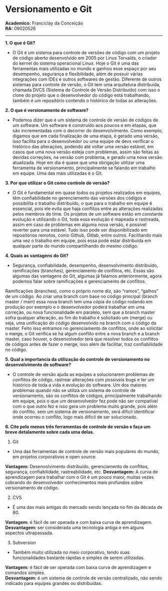 # Versionamento e Git
 **Academico:** Franciclay da Conceição
 <br>
 **RA:** 09020526
 ***

 **1. O que é Git?**
* O Git é um sistema para controle de versões de código com um projeto de código aberto desenvolvido em 2005 por Linus Torvalds, o criador do kernel do sistema operacional Linux. Hoje o Git é uma das ferramentas mais utilizadas no mundo e ganhou esse espaço por seu desempenho, segurança e flexibilidade, além de possuir várias integrações com IDEs e outros softwares de gestão.
Diferente de outros sistemas para controle de versão, o Git tem uma arquitetura distribuída, chamada DVCS (Sistema de Controle de Versão Distribuído) com isso o clone do projeto que o desenvolvedor do código está trabalhando, também é um repositório contendo o histórico de todas as alterações.<br> 

 **2. O que é versionamento de software?**
 * Podemos dizer que é um sistema de controle de versão de códigos de um software. Um software é construído aos poucos e em etapas, que são incrementadas com o decorrer do desenvolvimento.
Como exemplo, digamos que em cada finalização de uma etapa, é gerado uma versão, isso facilita para o desenvolvedor ou uma equipe de devs verificar o histórico das alterações, podendo até voltar uma versão estável, em casos que uma nova versão esteja com problemas, assim são feitas as devidas correções, na versão com problema, e gerado uma nova versão atualizada.
Hoje em dia é quase que uma obrigação utilizar uma ferramenta de versionamento, principalmente se falando em trabalho em equipe. Uma das mais utilizadas é o Git.<br>

 **3. Por que utilizar o Git como controle de versão?**
 * O Git é fundamental em quase todos os projetos realizados em equipes, têm confiabilidade no gerenciamento das versões dos códigos e possibilita o trabalho distribuído, o que para o trabalho em equipe é essencial, pois ele evita que haja conflitos entre as alterações realizadas pelos membros do time.
Os projetos de um software estão em constante evolução e utilizando o Git, toda essa evolução é mapeada e rastreada, assim em caso de problemas em alguma nova versão, é possível reverter para uma estável.
Tudo isso pode ser disponibilizado em repositórios remotos, como Github, Gitlab, entre outros. Facilitando mais uma vez o trabalho em equipe, pois essa pode estar distribuída em qualquer parte do mundo compartilhando do mesmo código.<br>

 **4. Quais as vantagens do Git?**
 * <p>Segurança, confiabilidade, desempenho, desenvolvimento distribuído, ramificações (branches), gerenciamento de conflitos, etc. Essas são algumas das vantagens do Git, algumas já falamos anteriormente, agora podemos falar sobre ramificações e gerenciamento de conflitos.
Ramificações (branches), como o próprio nome diz, são “ramos”, “galhos” de um código. Ao criar uma branch com base no código principal (branch master / main) essa nova branch tem uma cópia do código rodando em produção por exemplo e o desenvolvedor poderá trabalhar em uma correção, ou nova funcionalidade em paralelo, sem que a branch master sofra qualquer alteração, ao fim do trabalho é solicitado um (merge) ou seja, uma unificação do código desenvolvido na branch com o código da master.
Feito isso entramos no gerenciamento de conflitos, onde ao solicitar o merge, o Git verifica se há algum conflito entre a nova branch e a branch master, caso houver, o desenvolvedor terá que resolver todos os conflitos de códigos antes de fazer o merge, isso além de facilitar, traz confiabilidade no código.<br>

 **5. Qual a importancia da utilização do controle de versionamento no desenvolvimento de software?**
 * O controle de versão ajuda as equipes a solucionarem problemas de conflitos de código, rastrear alterações com possíveis bugs e ter um histórico de toda a vida e evolução do software.
Um dos maiores problemas quando não se utiliza um sistema de controle de versionamento, são os conflitos de códigos, principalmente trabalhando em equipe, pois o que um desenvolvedor fez pode não ser compatível com o que outro fez e isso gera um problema muito grande, pois além do conflito, sem um sistema de versionamento, será difícil identificar onde ocorreu o conflito, logo mais difícil de ser solucionado.<br>

 **6. Cite pelo menos três ferramentas de controle de versão e faça um breve detalamento sobre cada uma delas.**
 <br>
1.  Git
* Uma das ferramentas de controle de versão mais populares do mundo, em projetos corporativos e open source.

**Vantagem:** Desenvolvimento distribuído, gerenciamento de conflitos, segurança, confiabilidade, rastreabilidade, etc.
**Desvantagem:** A curva de aprendizagem para trabalhar com o Git é um pouco maior, muitas vezes cobrando do desenvolvedor conhecimentos mais profundos sobre versionamento de código.<br>

2. CVS
* É uma das mais antigas do mercado sendo lançada no fim da década de 60.

**Vantagem:** é fácil de ser operada e com baixa curva de aprendizagem.<br>
**Desvantagem:** ser considerada uma tecnologia antiga e em alguns aspectos ultrapassada. <br>

3. Subversion
* Também muito utilizada no meio corporativo, tendo suas funcionalidades bastante rápidas e simples de serem utilizadas.

**Vantagem:** é fácil de ser operada com baixa curva de aprendizagem e comandos simples.<br>
**Desvantagem:** é um sistema de controle de versão centralizado, não sendo indicado para equipes grandes ou distribuídas.
  


 
